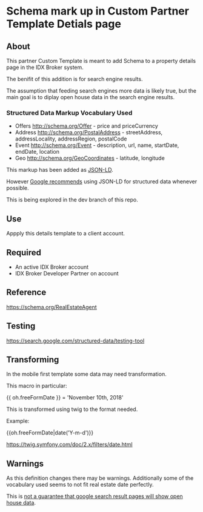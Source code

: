 # Schema mark up in Custom Partner Template Detials page

## About

This partner Custom Template is meant to add Schema to a property details page in the IDX Broker system.

The benifit of this addition is for search engine results.

The assumption that feeding search engines more data is likely true, but the main goal is to diplay open house data in the search engine results.

### Structured Data Markup Vocabulary Used

* Offers http://schema.org/Offer - price and priceCurrency
* Address http://schema.org/PostalAddress - streetAddress, addressLocality, addressRegion, postalCode
* Event http://schema.org/Event - description, url, name, startDate, endDate, location
* Geo http://schema.org/GeoCoordinates - latitude, longitude

This markup has been added as [JSON-LD](https://en.wikipedia.org/wiki/JSON-LD).

However [Google recommends](https://developers.google.com/search/docs/guides/intro-structured-data) using JSON-LD for structured data whenever possible.

This is being explored in the dev branch of this repo.

## Use

Appply this details template to a client account.


## Required

* An active IDX Broker account
* IDX Broker Developer Partner on account

## Reference

https://schema.org/RealEstateAgent

## Testing

https://search.google.com/structured-data/testing-tool


## Transforming

In the mobile first template some data may need transformation.

This macro in particular:

{{ oh.freeFormDate }} = 'November 10th, 2018'

This is transformed using twig to the format needed. 

Example:

{{oh.freeFormDate|date('Y-m-d')}}

https://twig.symfony.com/doc/2.x/filters/date.html

## Warnings

As this definition changes there may be warnings. Additionally some of the vocabulary used seems to not fit real estate date perfectly.

This is [not a guarantee that google search result pages will show open house data](https://developers.google.com/search/docs/guides/sd-policies).

